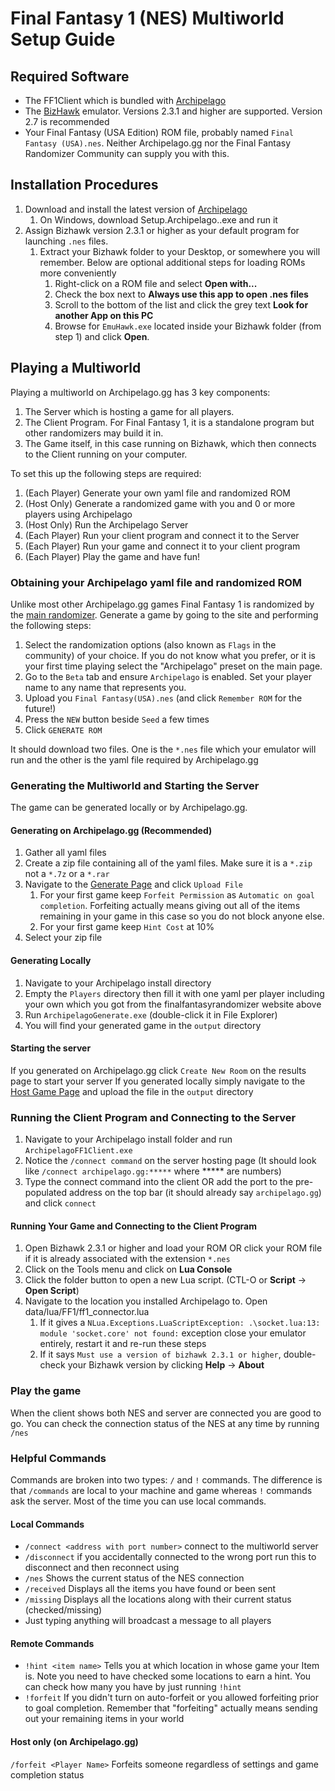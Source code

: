 # Final Fantasy 1 (NES) Multiworld Setup Guide

## Required Software
- The FF1Client which is bundled with [Archipelago](https://github.com/ArchipelagoMW/Archipelago/releases)
- The [BizHawk](http://tasvideos.org/BizHawk.html) emulator. Versions 2.3.1 and higher are supported. 
  Version 2.7 is recommended
- Your Final Fantasy (USA Edition) ROM file, probably named `Final Fantasy (USA).nes`. Neither Archipelago.gg nor the 
  Final Fantasy Randomizer Community can supply you with this.

## Installation Procedures
1. Download and install the latest version of [Archipelago](https://github.com/ArchipelagoMW/Archipelago/releases)
   1. On Windows, download Setup.Archipelago.<HighestVersion>.exe and run it
2. Assign Bizhawk version 2.3.1 or higher as your default program for launching `.nes` files.
    1. Extract your Bizhawk folder to your Desktop, or somewhere you will remember. Below are optional additional
       steps for loading ROMs more conveniently
       1. Right-click on a ROM file and select **Open with...**
       2. Check the box next to **Always use this app to open .nes files**
       3. Scroll to the bottom of the list and click the grey text **Look for another App on this PC**
       4. Browse for `EmuHawk.exe` located inside your Bizhawk folder (from step 1) and click **Open**.

## Playing a Multiworld
Playing a multiworld on Archipelago.gg has 3 key components:
1. The Server which is hosting a game for all players.
2. The Client Program. For Final Fantasy 1, it is a standalone program but other randomizers may build it in.
3. The Game itself, in this case running on Bizhawk, which then connects to the Client running on your computer.

To set this up the following steps are required:
1. (Each Player) Generate your own yaml file and randomized ROM
2. (Host Only) Generate a randomized game with you and 0 or more players using Archipelago
3. (Host Only) Run the Archipelago Server
4. (Each Player) Run your client program and connect it to the Server
5. (Each Player) Run your game and connect it to your client program
6. (Each Player) Play the game and have fun!

### Obtaining your Archipelago yaml file and randomized ROM
Unlike most other Archipelago.gg games Final Fantasy 1 is randomized by the 
[main randomizer](https://finalfantasyrandomizer.com/). Generate a game by going to the site and performing the
following steps:
1. Select the randomization options (also known as `Flags` in the community) of your choice. If you do not know what 
you prefer, or it is your first time playing select the "Archipelago" preset on the main page.
2. Go to the `Beta` tab and ensure `Archipelago` is enabled. Set your player name to any name that represents you.
3. Upload you `Final Fantasy(USA).nes` (and click `Remember ROM` for the future!)
4. Press the `NEW` button beside `Seed` a few times
5. Click `GENERATE ROM`

It should download two files. One is the `*.nes` file which your emulator will run and the other is the yaml file
required by Archipelago.gg

### Generating the Multiworld and Starting the Server
The game can be generated locally or by Archipelago.gg.

#### Generating on Archipelago.gg (Recommended)
1. Gather all yaml files
2. Create a zip file containing all of the yaml files. Make sure it is a `*.zip` not a `*.7z` or a `*.rar`
3. Navigate to the [Generate Page](https://archipelago.gg/generate) and click `Upload File`
   1. For your first game keep `Forfeit Permission` as `Automatic on goal completion`. Forfeiting actually means
      giving out all of the items remaining in your game in this case so you do not block anyone else.
   2. For your first game keep `Hint Cost` at 10%
4. Select your zip file

#### Generating Locally
1. Navigate to your Archipelago install directory
2. Empty the `Players` directory then fill it with one yaml per player including your own which you got from the 
   finalfantasyrandomizer website above
3. Run `ArchipelagoGenerate.exe` (double-click it in File Explorer)
4. You will find your generated game in the `output` directory

#### Starting the server
If you generated on Archipelago.gg click `Create New Room` on the results page to start your server
If you generated locally simply navigate to the [Host Game Page](https://archipelago.gg/uploads) and upload the file
in the `output` directory

### Running the Client Program and Connecting to the Server
1. Navigate to your Archipelago install folder and run `ArchipelagoFF1Client.exe`
2. Notice the `/connect command` on the server hosting page (It should look like `/connect archipelago.gg:*****` where 
   ***** are numbers)
3. Type the connect command into the client OR add the port to the pre-populated address on the top bar (it should
   already say `archipelago.gg`) and click `connect`

#### Running Your Game and Connecting to the Client Program
1. Open Bizhawk 2.3.1 or higher and load your ROM OR 
   click your ROM file if it is already associated with the extension `*.nes`
2. Click on the Tools menu and click on **Lua Console**
3. Click the folder button to open a new Lua script. (CTL-O or **Script** -> **Open Script**)
4. Navigate to the location you installed Archipelago to. Open data/lua/FF1/ff1_connector.lua
   1. If it gives a `NLua.Exceptions.LuaScriptException: .\socket.lua:13: module 'socket.core' not found:` exception
   close your emulator entirely, restart it and re-run these steps
   2. If it says `Must use a version of bizhawk 2.3.1 or higher`, double-check your Bizhawk version by clicking 
   **Help** -> **About**

### Play the game
When the client shows both NES and server are connected you are good to go. You can check the connection status of the
NES at any time by running `/nes`

### Helpful Commands
Commands are broken into two types: `/` and `!` commands. The difference is that `/commands` are local to your machine
and game whereas `!` commands ask the server. Most of the time you can use local commands.

#### Local Commands
- `/connect <address with port number>` connect to the multiworld server
- `/disconnect` if you accidentally connected to the wrong port run this to disconnect and then reconnect using
- `/nes` Shows the current status of the NES connection
- `/received` Displays all the items you have found or been sent
- `/missing` Displays all the locations along with their current status (checked/missing)
- Just typing anything will broadcast a message to all players

#### Remote Commands
- `!hint <item name>` Tells you at which location in whose game your Item is. Note you need to have checked some locations
to earn a hint. You can check how many you have by just running `!hint`
- `!forfeit` If you didn't turn on auto-forfeit or you allowed forfeiting prior to goal completion. Remember that
"forfeiting" actually means sending out your remaining items in your world

#### Host only (on Archipelago.gg)
`/forfeit <Player Name>` Forfeits someone regardless of settings and game completion status
